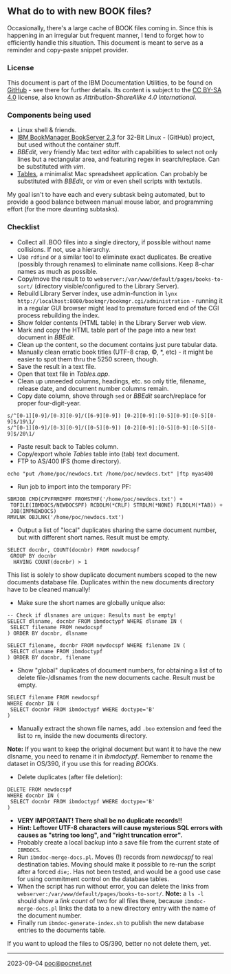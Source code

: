 ## What do to with new BOOK files?
Occasionally, there's a large cache of BOOK files coming in. Since this is happening in an irregular but frequent manner, I tend to forget how to efficiently handle this situation. This document is meant to serve as a reminder and copy-paste snippet provider.

### License
This document is part of the IBM Documentation Utilities, to be found on [GitHub](https://github.com/PoC-dev/ibmdocs-tools) - see there for further details. Its content is subject to the [CC BY-SA 4.0](https://creativecommons.org/licenses/by-sa/4.0/) license, also known as *Attribution-ShareAlike 4.0 International*.

### Components being used
- Linux shell & friends.
- [IBM BookManager BookServer 2.3](https://github.com/cyberdotgent/bookmgr-docker) for 32-Bit Linux - (GitHub) project, but used without the container stuff.
- *BBEdit*, very friendly Mac text editor with capabilities to select not only lines but a rectangular area, and featuring regex in search/replace. Can be substituted with *vim*.
- [Tables](https://www.x-tables.eu), a minimalist Mac spreadsheet application. Can probably be substituted with *BBEdit*, or *vim* or even shell scripts with textutils.

My goal isn't to have each and every subtask being automated, but to provide a good balance between manual mouse labor, and programming effort (for the more daunting subtasks).

### Checklist
- Collect all .BOO files into a single directory, if possible without name collisions. If not, use a hierarchy.
- Use `rdfind` or a similar tool to eliminate exact duplicates. Be creative (possibly through renames) to eliminate name collisions. Keep 8-char names as much as possible.
- Copy/move the result to to `webserver:/var/www/default/pages/books-to-sort/` (directory visible/configured to the Library Server).
- Rebuild Library Server index, use admin-function in `lynx http://localhost:8080/bookmgr/bookmgr.cgi/administration` - running it in a regular GUI browser might lead to premature forced end of the CGI process rebuilding the index.
- Show folder contents (HTML table) in the Library Server web view.
- Mark and copy the HTML table part of the page into a new text document in *BBEdit*.
- Clean up the content, so the document contains just pure tabular data.
- Manually clean erratic book titles (UTF-8 crap, ©, \*, etc) - it might be easier to spot them thru the 5250 screen, though.
- Save the result in a text file.
- Open that text file in *Tables.app*.
- Clean up unneeded columns, headings, etc. so only title, filename, release date, and document number columns remain.
- Copy date column, shove through `sed` or *BBEdit* search/replace for proper four-digit-year.
```
s/^[0-1][0-9]/[0-3][0-9]/([6-9][0-9]) [0-2][0-9]:[0-5][0-9]:[0-5][0-9]$/19\1/
s/^[0-1][0-9]/[0-3][0-9]/([0-5][0-9]) [0-2][0-9]:[0-5][0-9]:[0-5][0-9]$/20\1/
```
- Paste result back to Tables column.
- Copy/export whole *Tables* table into (tab) text document.
- FTP to AS/400 IFS (home directory).
```
echo "put /home/poc/newdocs.txt /home/poc/newdocs.txt" |ftp myas400
```
- Run job to import into the temporary PF:
```
SBMJOB CMD(CPYFRMIMPF FROMSTMF('/home/poc/newdocs.txt') +
 TOFILE(IBMDOCS/NEWDOCSPF) RCDDLM(*CRLF) STRDLM(*NONE) FLDDLM(*TAB)) +
 JOB(IMPNEWDOCS)
RMVLNK OBJLNK('/home/poc/newdocs.txt')
```
- Output a list of "local" duplicates sharing the same document number, but with different short names. Result must be empty.
```
SELECT docnbr, COUNT(docnbr) FROM newdocspf
 GROUP BY docnbr
  HAVING COUNT(docnbr) > 1
```
This list is solely to show duplicate document numbers scoped to the new documents database file. Duplicates within the new documents directory have to be cleaned manually!
- Make sure the short names are globally unique also:
```
-- Check if dlsnames are unique: Results must be empty!
SELECT dlsname, docnbr FROM ibmdoctypf WHERE dlsname IN (
 SELECT filename FROM newdocspf
) ORDER BY docnbr, dlsname

SELECT filename, docnbr FROM newdocspf WHERE filename IN (
 SELECT dlsname FROM ibmdoctypf
) ORDER BY docnbr, filename
```
- Show "global" duplicates of document numbers, for obtaining a list of to delete file-/dlsnames from the new documents cache. Result must be empty.
```
SELECT filename FROM newdocspf
WHERE docnbr IN (
 SELECT docnbr FROM ibmdoctypf WHERE doctype='B'
)
```
- Manually extract the shown file names, add `.boo` extension and feed the list to `rm`, inside the new documents directory.

**Note:** If you want to keep the original document but want it to have the new dlsname, you need to rename it in *ibmdoctypf*. Remember to rename the dataset in OS/390, if you use this for reading *BOOK*s.

- Delete duplicates (after file deletion):
```
DELETE FROM newdocspf
WHERE docnbr IN (
 SELECT docnbr FROM ibmdoctypf WHERE doctype='B'
)
```
- **VERY IMPORTANT! There shall be no duplicate records!!**
- **Hint: Leftover UTF-8 characters will cause mysterious SQL errors with causes as "string too long", and "right truncation error".**
- Probably create a local backup into a save file from the current state of `IBMDOCS`.
- Run `ibmdoc-merge-docs.pl`. Moves (!) records from *newdocspf* to real destination tables. Moving should make it possible to re-run the script after a forced `die;`. Has not been tested, and would be a good use case for using commitment control on the database tables.
- When the script has run without error, you can delete the links from `webserver:/var/www/default/pages/books-to-sort/`. **Note:** a `ls -l` should show a *link count* of two for all files there, because `ibmdoc-merge-docs.pl` links the data to a new directory entry with the name of the document number.
- Finally run `ibmdoc-generate-index.sh` to publish the new database entries to the documents table.

If you want to upload the files to OS/390, better no not delete them, yet.

----
2023-09-04 poc@pocnet.net
